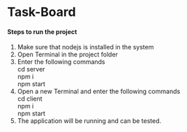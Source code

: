 # Task-Board

#### Steps to run the project
1. Make sure that nodejs is installed in the system
2. Open Terminal in the project folder
3. Enter the following commands<br />
   cd server<br />
   npm i<br />
   npm start<br />
4. Open a new Terminal and enter the following commands<br />
   cd client<br />
   npm i<br />
   npm start<br />
5. The application will be running and can be tested.
